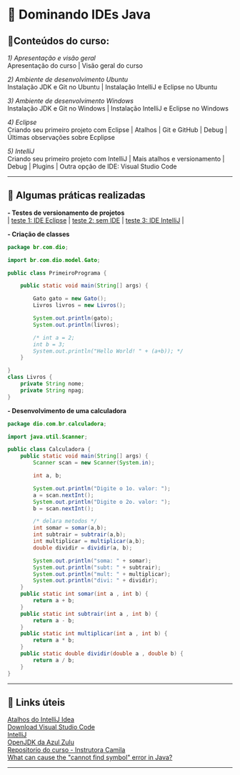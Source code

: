 # 🧮 Dominando IDEs Java

## 📑Conteúdos do curso:  

_1) Apresentação e visão geral_  
Apresentação do curso | Visão geral do curso  

_2) Ambiente de desenvolvimento Ubuntu_  
Instalação JDK e Git no Ubuntu | Instalação IntelliJ e Eclipse no Ubuntu 

_3) Ambiente de desenvolvimento Windows_  
Instalação JDK e Git no Windows | Instalação IntelliJ e Eclipse no Windows  

_4) Eclipse_  
Criando seu primeiro projeto com Eclipse | Atalhos | Git e GitHub | Debug | Últimas observações sobre Ecplipse  

_5) IntelliJ_  
Criando seu primeiro projeto com IntelliJ | Mais atalhos e versionamento | Debug | Plugins | Outra opção de IDE: Visual Studio Code

---

## 🧰 Algumas práticas realizadas  

**- Testes de versionamento de projetos**  
| [teste 1: IDE Eclipse](https://github.com/rosacarla/Teste-ide-eclipse) | [teste 2: sem IDE](https://github.com/rosacarla/Teste-sem-ide) | [teste 3: IDE IntelliJ](https://github.com/rosacarla/Teste-ide-intellij) |


**- Criação de classes** 

```java
package br.com.dio;

import br.com.dio.model.Gato;

public class PrimeiroPrograma {

    public static void main(String[] args) {

        Gato gato = new Gato();
        Livros livros = new Livros();

        System.out.println(gato);
        System.out.println(livros);

        /* int a = 2;
        int b = 3;
        System.out.println("Hello World! " + (a+b)); */
    }

}
class Livros {
    private String nome;
    private String npag;
}
```

**- Desenvolvimento de uma calculadora**  

```java
package dio.com.br.calculadora;

import java.util.Scanner;

public class Calculadora {
    public static void main(String[] args) {
        Scanner scan = new Scanner(System.in);

        int a, b;

        System.out.println("Digite o 1o. valor: ");
        a = scan.nextInt();
        System.out.println("Digite o 2o. valor: ");
        b = scan.nextInt();

        /* delara metodos */
        int somar = somar(a,b);
        int subtrair = subtrair(a,b);
        int multiplicar = multiplicar(a,b);
        double dividir = dividir(a, b);

        System.out.println("soma: " + somar);
        System.out.println("subt: " + subtrair);
        System.out.println("mult: " + multiplicar);
        System.out.println("divi: " + dividir);
    }
    public static int somar(int a , int b) {
        return a + b;
    }
    public static int subtrair(int a , int b) {
        return a - b;
    }
    public static int multiplicar(int a , int b) {
        return a * b;
    }
    public static double dividir(double a , double b) {
        return a / b;
    }
}
```

---

## 🔗 Links úteis  

[Atalhos do IntelliJ Idea](http://www.basef.com.br/index.php/Atalhos_do_IntelliJ_Idea?msclkid=b9e9588ece8e11ec9a461daf5dc5f705)  
[Download Visual Studio Code](https://code.visualstudio.com/download)  
[IntelliJ](https://www.jetbrains.com/idea/download/#section=windows)  
[OpenJDK da Azul Zulu](https://www.azul.com/downloads/?package=jdk)  
[Repositorio do curso - Instrutora Camila](https://github.com/cami-la/curso-dio-dominando-ides-java)  
[What can cause the "cannot find symbol" error in Java?](https://www.tutorialspoint.com/what-can-cause-the-cannot-find-symbol-error-in-java#:~:text=The%20%E2%80%9Ccannot%20find%20symbol%E2%80%9D%20error,variable%20we%20are%20referring%20to.)

---
